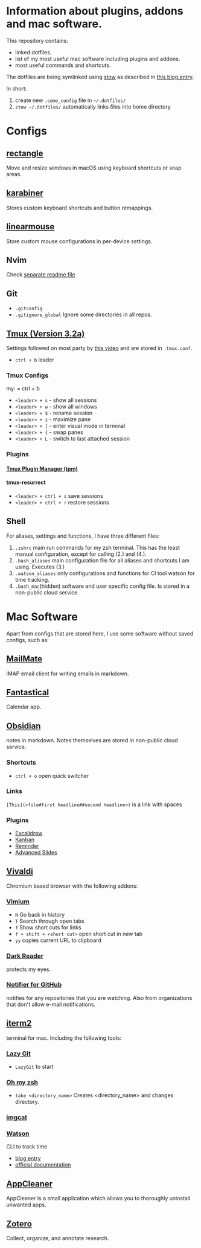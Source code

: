 # Information about plugins, addons and mac software.
This repository contains:
- linked dotfiles.
- list of my most useful mac software including plugins and addons.
- most useful commands and shortcuts.

The dotfiles are being symlinked using [stow](https://www.gnu.org/software/stow/manual/stow.html) 
as described in [this blog entry](https://tamerlan.dev/how-i-manage-my-dotfiles-using-gnu-stow/).

In short:
1. create new `.some_config` file in `~/.dotfiles/`
2. `stow ~/.dotfiles/`
automatically links files into home directory


# Configs
## [rectangle](https://rectangleapp.com)
Move and resize windows in macOS using keyboard shortcuts or snap areas.

## [karabiner](https://karabiner-elements.pqrs.org/)
Stores custom keyboard shortcuts and button remappings.

## [linearmouse](https://linearmouse.app/)
Store custom mouse configurations in per-device settings.

## Nvim
Check [separate readme file](.config/nvim/readme.md)

## Git
- `.gitconfig`
- `.gitignore_global` Ignore some directories in all repos.

## [Tmux (Version 3.2a)](https://github.com/tmux/tmux/wiki)  
Settings followed on most party by [this video](https://www.youtube.com/watch?v=U-omALWIBos) and 
are stored in `.tmux.conf`.
- `ctrl + b` leader

### Tmux Configs
my: <leader> = ctrl + b

- `<leader> + s` - show all sessions
- `<leader> + w` - show all windows
- `<leader> + $` - rename session
- `<leader> + z` - maximize pane
- `<leader> + [` - enter visual mode in terminal
- `<leader> + {` - swap panes
- `<leader> + L` - switch to last attached session

### Plugins
#### [Tmux Plugin Manager (tpm)](https://github.com/tmux-plugins/tpm)
#### tmux-resurrect
- `<leader> + ctrl + s` save sessions
- `<leader> + ctrl + r` restore sessions

## Shell
For aliases, settings and functions, I have three different files:
1. `.zshrc` main run commands for my zsh terminal. This has the least manual configuration, except for calling (2.) and (4.).
2. `.bash_aliases` main configuration file for all aliases and shortcuts I am using. Executes (3.)
3. `.watson_aliases` only configurations and functions for Cl tool watson for time tracking.
3. `.bash_mac`(hidden) software and user specific config file. Is stored in a non-public cloud service.

# Mac Software
Apart from configs that are stored here, I use some software without saved configs, such as:

## [MailMate](https://freron.com)
IMAP email client for writing emails in markdown.

## [Fantastical](https://flexibits.com/fantastical)
Calendar app.

## [Obsidian](https://obsidian.md/)
notes in markdown. Notes themselves are stored in non-public cloud service.

### Shortcuts
- `ctrl + o` open quick switcher

### Links
`[This](<file#first headline##second headline>)` is a link with spaces

### Plugins
- [Excalidraw](https://github.com/zsviczian/obsidian-excalidraw-plugin)
- [Kanban](https://github.com/mgmeyers/obsidian-kanban)
- [Reminder](https://github.com/uphy/obsidian-reminder)
- [Advanced Slides](https://github.com/MSzturc/obsidian-advanced-slides)

## [Vivaldi](https://vivaldi.com/)
Chromium based browser with the following addons:

### [Vimium](https://github.com/philc/vimium)  
- `H` Go back in history
- `T` Search through open tabs
- `f` Show short cuts for links
- `f + shift + <short cut>` open short cut in new tab
- `yy` copies current URL to clipboard

### [Dark Reader](https://darkreader.org/)
protects my eyes.

### [Notifier for GitHub](https://github.com/sindresorhus/notifier-for-github)
notifies for any repositories that you are watching. Also from organizations that don't allow e-mail notifications.

## [iterm2](https://iterm2.com/)
terminal for mac.
Including the following tools:

### [Lazy Git](https://github.com/jesseduffield/lazygit)  
- `LazyGit` to start

### [Oh my zsh](https://ohmyz.sh)  
- `take <directory_name>` Creates <directory_name> and changes directory.

### [imgcat](https://apple.stackexchange.com/questions/256322/how-to-install-imgcat-on-iterm2)  

### [Watson](https://github.com/TailorDev/Watson)  
CLI to track time
- [blog entry](https://elijahmanor.com/blog/watson-tmux)
- [official documentation](https://tailordev.github.io/Watson/user-guide/commands/)


## [AppCleaner](https://freemacsoft.net/appcleaner/)
AppCleaner is a small application which allows you to thoroughly uninstall unwanted apps.

## [Zotero](https://www.zotero.org)
Collect, organize, and annotate research.
